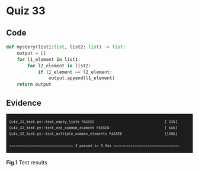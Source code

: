 # Quiz 33
## Code
```.py
def mystery(list1:list, list2: list) -> list:
    output = []
    for l1_element in list1:
        for l2_element in list2:
            if l1_element == l2_element:
                output.append(l1_element)
    return output
```
## Evidence
![](https://github.com/thumulakaru/Unit-3--repo/blob/main/Quizzes/Quiz_033_result.png)

**Fig.1** Test results
